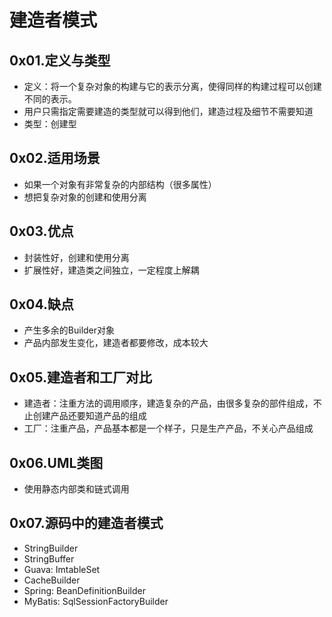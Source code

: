 # 建造者模式

## 0x01.定义与类型

- 定义：将一个复杂对象的构建与它的表示分离，使得同样的构建过程可以创建不同的表示。
- 用户只需指定需要建造的类型就可以得到他们，建造过程及细节不需要知道
- 类型：创建型

## 0x02.适用场景

- 如果一个对象有非常复杂的内部结构（很多属性）
- 想把复杂对象的创建和使用分离

## 0x03.优点

- 封装性好，创建和使用分离
- 扩展性好，建造类之间独立，一定程度上解耦

## 0x04.缺点

- 产生多余的Builder对象
- 产品内部发生变化，建造者都要修改，成本较大

## 0x05.建造者和工厂对比

- 建造者：注重方法的调用顺序，建造复杂的产品，由很多复杂的部件组成，不止创建产品还要知道产品的组成
- 工厂：注重产品，产品基本都是一个样子，只是生产产品，不关心产品组成


## 0x06.UML类图

- 使用静态内部类和链式调用


## 0x07.源码中的建造者模式

- StringBuilder
- StringBuffer
- Guava: ImtableSet
- CacheBuilder
- Spring: BeanDefinitionBuilder
- MyBatis: SqlSessionFactoryBuilder